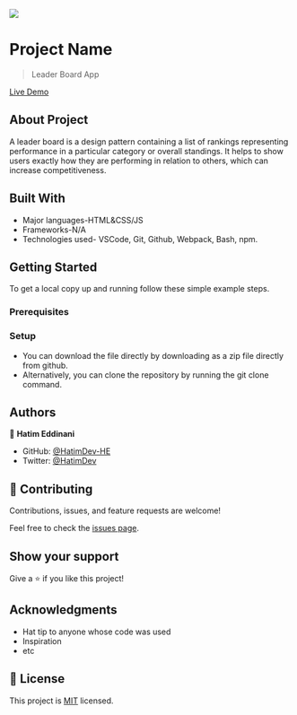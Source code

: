 ![](https://img.shields.io/badge/Microverse-blueviolet)

# Project Name

> Leader Board App

[Live Demo](https://hatimdev-he.github.io)

## About Project

A leader board is a design pattern containing a list of rankings representing performance in a particular category or overall standings. It helps to show users exactly how they are performing in relation to others, which can increase competitiveness.

## Built With

- Major languages-HTML&CSS/JS
- Frameworks-N/A
- Technologies used- VSCode, Git, Github, Webpack, Bash, npm.

## Getting Started
To get a local copy up and running follow these simple example steps.

### Prerequisites

### Setup
- You can download the file directly by downloading as a zip file directly from github.
- Alternatively, you can clone the repository by running the git clone command.

## Authors

👤 **Hatim Eddinani**

- GitHub: [@HatimDev-HE](https://github.com/githubhandle)
- Twitter: [@HatimDev](https://twitter.com/twitterhandle)

## 🤝 Contributing

Contributions, issues, and feature requests are welcome!

Feel free to check the [issues page](../../issues/).

## Show your support

Give a ⭐️ if you like this project!

## Acknowledgments

- Hat tip to anyone whose code was used
- Inspiration
- etc

## 📝 License

This project is [MIT](./MIT.md) licensed.





